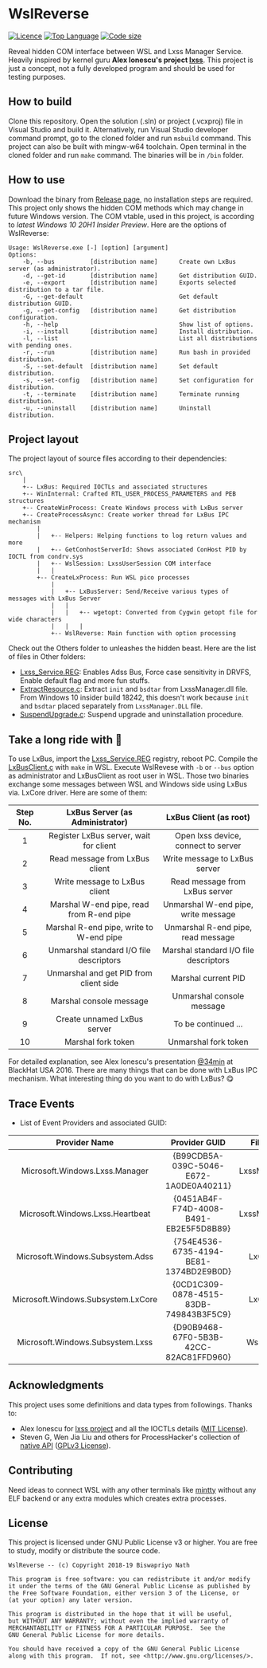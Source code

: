 # WslReverse

[![Licence](https://img.shields.io/github/license/Biswa96/WslReverse.svg)](https://www.gnu.org/licenses/gpl-3.0.en.html)
[![Top Language](https://img.shields.io/github/languages/top/Biswa96/WslReverse.svg)](https://github.com/Biswa96/WslReverse.git)
[![Code size](https://img.shields.io/github/languages/code-size/Biswa96/WslReverse.svg)]()

Reveal hidden COM interface between WSL and Lxss Manager Service.
Heavily inspired by kernel guru **Alex Ionescu's project [lxss]**.
This project is just a concept, not a fully developed program and
should be used for testing purposes. 

[lxss]: https://github.com/ionescu007/lxss.git 

## How to build

Clone this repository. Open the solution (.sln) or project (.vcxproj) file
in Visual Studio and build it. Alternatively, run Visual Studio developer
command prompt, go to the cloned folder and run `msbuild` command.
This project can also be built with mingw-w64 toolchain. Open terminal in the
cloned folder and run `make` command. The binaries will be in `/bin` folder. 

## How to use

Download the binary from [Release page], no installation steps are required.
This project only shows the hidden COM methods which may change in future
Windows version. The COM vtable, used in this project, is according to
_latest Windows 10 20H1 Insider Preview_. Here are the options of WslReverse: 

[Release page]: https://github.com/Biswa96/WslReverse/releases

```
Usage: WslReverse.exe [-] [option] [argument]
Options:
    -b, --bus          [distribution name]      Create own LxBus server (as administrator).
    -d, --get-id       [distribution name]      Get distribution GUID.
    -e, --export       [distribution name]      Exports selected distribution to a tar file.
    -G, --get-default                           Get default distribution GUID.
    -g, --get-config   [distribution name]      Get distribution configuration.
    -h, --help                                  Show list of options.
    -i, --install      [distribution name]      Install distribution.
    -l, --list                                  List all distributions with pending ones.
    -r, --run          [distribution name]      Run bash in provided distribution.
    -S, --set-default  [distribution name]      Set default distribution.
    -s, --set-config   [distribution name]      Set configuration for distribution.
    -t, --terminate    [distribution name]      Terminate running distribution.
    -u, --uninstall    [distribution name]      Uninstall distribution.
```

## Project layout

The project layout of source files according to their dependencies:

```
src\
    |
    +-- LxBus: Required IOCTLs and associated structures
    +-- WinInternal: Crafted RTL_USER_PROCESS_PARAMETERS and PEB structures
    +-- CreateWinProcess: Create Windows process with LxBus server
    +-- CreateProcessAsync: Create worker thread for LxBus IPC mechanism
        |
        |   +-- Helpers: Helping functions to log return values and more
        |   +-- GetConhostServerId: Shows associated ConHost PID by IOCTL from condrv.sys
        |   +-- WslSession: LxssUserSession COM interface
        |   |
        +-- CreateLxProcess: Run WSL pico processes
            |
            |   +-- LxBusServer: Send/Receive various types of messages with LxBus Server 
            |   |
            |   |   +-- wgetopt: Converted from Cygwin getopt file for wide characters
            |   |   |
            +-- WslReverse: Main function with option processing
```

Check out the Others folder to unleashes the hidden beast.
Here are the list of files in Other folders: 

* [Lxss_Service.REG](Others/Lxss_Service.REG): Enables Adss Bus, Force case sensitivity in DRVFS, Enable default flag and more fun stuffs. 
* [ExtractResource.c](Others/ExtractResource.c): Extract `init` and `bsdtar` from LxssManager.dll file. From Windows 10 insider build 18242, this doesn't work because `init` and `bsdtar` placed separately from `LxssManager.DLL` file. 
* [SuspendUpgrade.c](Others/SuspendUpgrade.c): Suspend upgrade and uninstallation procedure. 

## Take a long ride with :minibus:

To use LxBus, import the [Lxss_Service.REG](Others/Lxss_Service.REG) registry,
reboot PC. Compile the [LxBusClient.c](linux_files/LxBusClient.c) with `make`
in WSL. Execute WslRevese with `-b` or `--bus` option as administrator and
LxBusClient as root user in WSL. Those two binaries exchange some messages between
WSL and Windows side using LxBus via. LxCore driver. Here are some of them:

| Step No. | LxBus Server (as Administrator)          | LxBus Client (as root)                |
|:--------:|:----------------------------------------:|:-------------------------------------:|
|  1       | Register LxBus server, wait for client   | Open lxss device, connect to server   |
|  2       | Read message from LxBus client           | Write message to LxBus server         |
|  3       | Write message to LxBus client            | Read message from LxBus server        |
|  4       | Marshal W-end pipe, read from R-end pipe | Unmarshal W-end pipe, write message   |
|  5       | Marshal R-end pipe, write to W-end pipe  | Unmarshal R-end pipe, read message    |
|  6       | Unmarshal standard I/O file descriptors  | Marshal standard I/O file descriptors |
|  7       | Unmarshal and get PID from client side   | Marshal current PID                   |
|  8       | Marshal console message                  | Unmarshal console message             |
|  9       | Create unnamed LxBus server              | To be continued ...                   |
| 10       | Marshal fork token                       | Unmarshal fork token                  |

For detailed explanation, see Alex Ionescu's presentation [@34min]
at BlackHat USA 2016. There are many things that can be done with LxBus
IPC mechanism. What interesting thing do you want to do with LxBus? :yum: 

[@34min]: https://youtu.be/36Ykla27FIo?t=2077

## Trace Events

* List of Event Providers and associated GUID:

|           Provider Name               |             Provider GUID              |    File Name     |
|:-------------------------------------:|:--------------------------------------:|:----------------:|
| Microsoft.Windows.Lxss.Manager        | {B99CDB5A-039C-5046-E672-1A0DE0A40211} | LxssManager.dll  |
| Microsoft.Windows.Lxss.Heartbeat      | {0451AB4F-F74D-4008-B491-EB2E5F5D8B89} | LxssManager.dll  |
| Microsoft.Windows.Subsystem.Adss      | {754E4536-6735-4194-BE81-1374BD2E9B0D} | LxCore.sys       |
| Microsoft.Windows.Subsystem.LxCore    | {0CD1C309-0878-4515-83DB-749843B3F5C9} | LxCore.sys       |
| Microsoft.Windows.Subsystem.Lxss      | {D90B9468-67F0-5B3B-42CC-82AC81FFD960} | WslHost.exe      |

## Acknowledgments

This project uses some definitions and data types from followings. Thanks to:

* Alex Ionescu for [lxss project] and all the IOCTLs details ([MIT License]). 
* Steven G, Wen Jia Liu and others for ProcessHacker's collection of [native API] ([GPLv3 License]). 

[lxss project]: https://github.com/ionescu007/lxss
[MIT License]: https://github.com/ionescu007/lxss/blob/master/LICENSE
[native API]: https://github.com/processhacker/processhacker/tree/master/phnt
[GPLv3 License]: https://github.com/processhacker/processhacker/blob/master/LICENSE.txt


## Contributing

Need ideas to connect WSL with any other terminals like [mintty] without any
ELF backend or any extra modules which creates extra processes. 

[mintty]: https://github.com/mintty/mintty

## License 

This project is licensed under GNU Public License v3 or higher.
You are free to study, modify or distribute the source code. 

```
WslReverse -- (c) Copyright 2018-19 Biswapriyo Nath

This program is free software: you can redistribute it and/or modify
it under the terms of the GNU General Public License as published by
the Free Software Foundation, either version 3 of the License, or
(at your option) any later version.

This program is distributed in the hope that it will be useful,
but WITHOUT ANY WARRANTY; without even the implied warranty of
MERCHANTABILITY or FITNESS FOR A PARTICULAR PURPOSE.  See the
GNU General Public License for more details.

You should have received a copy of the GNU General Public License
along with this program.  If not, see <http://www.gnu.org/licenses/>.
```
